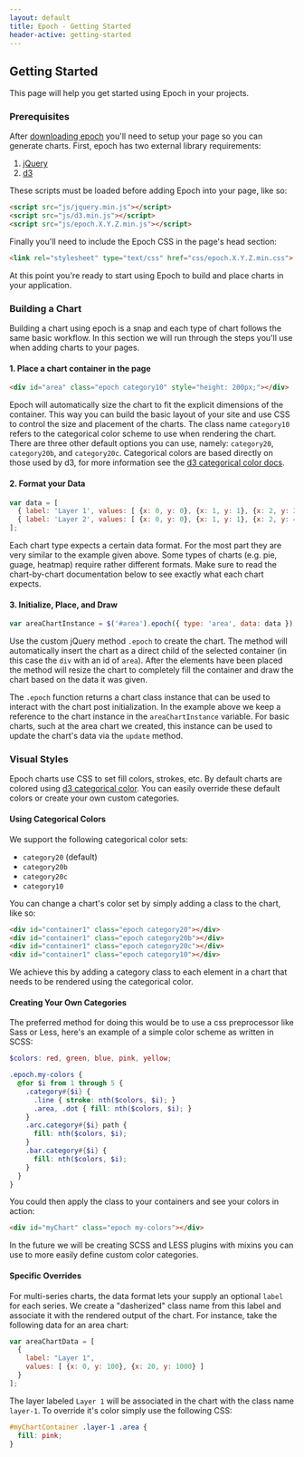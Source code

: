 ```yaml
---
layout: default
title: Epoch - Getting Started
header-active: getting-started
---
```


## Getting Started

This page will help you get started using Epoch in your projects.

### Prerequisites

After [downloading epoch](http://fastly.github.io/download/epoch.0.5.2.zip) you'll need to setup your page so you can generate charts. First, epoch has two external library requirements:

1. [jQuery](https://github.com/jquery/jquery)
2. [d3](https://github.com/mbostock/d3)

These scripts must be loaded before adding Epoch into your page, like so:

```html
<script src="js/jquery.min.js"></script>
<script src="js/d3.min.js"></script>
<script src="js/epoch.X.Y.Z.min.js"></script>
```

Finally you'll need to include the Epoch CSS in the page's head section:

```html
<link rel="stylesheet" type="text/css" href="css/epoch.X.Y.Z.min.css">
```

At this point you're ready to start using Epoch to build and place charts in your application.


### Building a Chart

Building a chart using epoch is a snap and each type of chart follows the same basic workflow. In this section we will run through the steps you'll use when adding charts to your pages.

#### 1. Place a chart container in the page

```html
<div id="area" class="epoch category10" style="height: 200px;"></div>
```

Epoch will automatically size the chart to fit the explicit dimensions of the container. This way you can build the basic layout of your site and use CSS to control the size and placement of the charts. The class name `category10` refers to the categorical color scheme to use when rendering the chart. There are three other default options you can use, namely: `category20`, `category20b`, and `category20c`. Categorical colors are based directly on those used by d3, for more information see the [d3 categorical color docs](https://github.com/mbostock/d3/wiki/Ordinal-Scales#categorical-colors).


#### 2. Format your Data

```javascript
var data = [
  { label: 'Layer 1', values: [ {x: 0, y: 0}, {x: 1, y: 1}, {x: 2, y: 2} ] },
  { label: 'Layer 2', values: [ {x: 0, y: 0}, {x: 1, y: 1}, {x: 2, y: 4} ] }
];
```

Each chart type expects a certain data format. For the most part they are very similar to the example given above. Some types of charts (e.g. pie, guage, heatmap) require rather different formats. Make sure to read the chart-by-chart documentation below to see exactly what each chart expects.

#### 3. Initialize, Place, and Draw

```javascript
var areaChartInstance = $('#area').epoch({ type: 'area', data: data });
```

Use the custom jQuery method `.epoch` to create the chart. The method will automatically insert the chart as a direct child of the selected container (in this case the `div` with an id of `area`). After the elements have been placed the method will resize the chart to completely fill the container and draw the chart based on the data it was given.

The `.epoch` function returns a chart class instance that can be used to interact with the chart post initialization. In the example above we keep a reference to the chart instance in the `areaChartInstance` variable. For basic charts, such at the area chart we created, this instance can be used to update the chart's data via the `update` method.


### Visual Styles

Epoch charts use CSS to set fill colors, strokes, etc. By default charts are colored using
[d3 categorical color](https://github.com/mbostock/d3/wiki/Ordinal-Scales#categorical-colors). You can easily override
these default colors or create your own custom categories.

#### Using Categorical Colors

We support the following categorical color sets:

* `category20` (default)
* `category20b`
* `category20c`
* `category10`

You can change a chart's color set by simply adding a class to the chart, like so:

```html
<div id="container1" class="epoch category20"></div>
<div id="container1" class="epoch category20b"></div>
<div id="container1" class="epoch category20c"></div>
<div id="container1" class="epoch category10"></div>
```

We achieve this by adding a category class to each element in a chart that needs to be rendered using the categorical color.

#### Creating Your Own Categories

The preferred method for doing this would be to use a css preprocessor like Sass or Less, here's an example of a simple color
scheme as written in SCSS:

```scss
$colors: red, green, blue, pink, yellow;

.epoch.my-colors {
  @for $i from 1 through 5 {
    .category#{$i} {
      .line { stroke: nth($colors, $i); }
      .area, .dot { fill: nth($colors, $i); }
    }
    .arc.category#{$i} path {
      fill: nth($colors, $i);
    }
    .bar.category#{$i} { 
      fill: nth($colors, $i);
    }
  }
}
```

You could then apply the class to your containers and see your colors in action:

```html
<div id="myChart" class="epoch my-colors"></div>
```

In the future we will be creating SCSS and LESS plugins with mixins you can use to more easily define custom color categories.


#### Specific Overrides

For multi-series charts, the data format lets your supply an optional `label` for each series. We create a "dasherized"
class name from this label and associate it with the rendered output of the chart. For instance, take the following
data for an area chart:

```javascript
var areaChartData = [
  {
    label: "Layer 1",
    values: [ {x: 0, y: 100}, {x: 20, y: 1000} ]
  }
];
```

The layer labeled `Layer 1` will be associated in the chart with the class name `layer-1`. To override it's color simply
use the following CSS:

```css
#myChartContainer .layer-1 .area {
  fill: pink;
}
```
